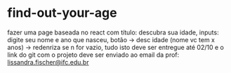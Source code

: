 # find-out-your-age
fazer uma page baseada no react com título: descubra sua idade, inputs: digite seu nome e ano que nasceu, botão -> desc idade (nome vc tem x anos) -> redenriza se n for vazio, tudo isto deve ser entregue até 02/10 e o link do git com o projeto deve ser enviado ao email da prof: <lissandra.fischer@ifc.edu.br>
